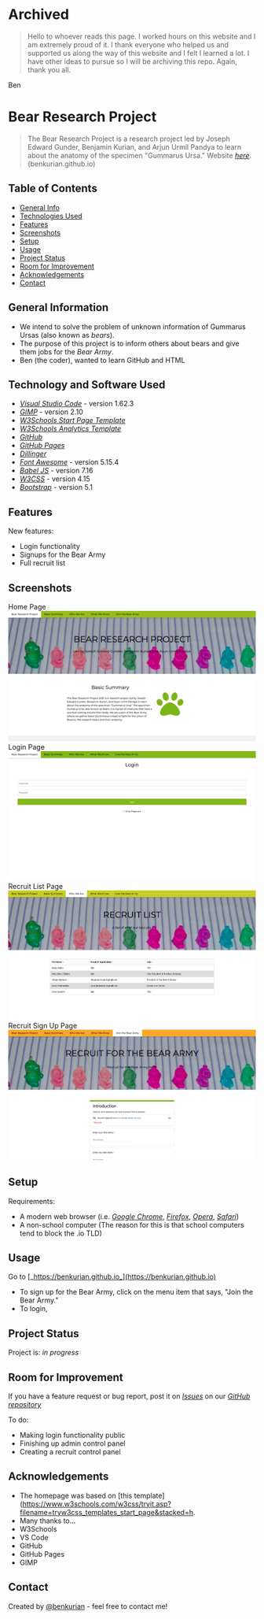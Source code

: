 # Archived
> Hello to whoever reads this page. I worked hours on this website and I am extremely proud of it. I thank everyone who helped us and supported us along the way of this website and I felt I learned a lot. I have other ideas to pursue so I will be archiving this repo. Again, thank you all.

Ben

# Bear Research Project
> The Bear Research Project is a research project led by Joseph Edward Gunder, Benjamin Kurian, and Arjun Urmil Pandya to learn about the anatomy of the specimen "Gummarus Ursa."
> Website [_here_](https://benkurian.github.io). (benkurian.github.io)

## Table of Contents
* [General Info](#general-information)
* [Technologies Used](#technologies-used)
* [Features](#features)
* [Screenshots](#screenshots)
* [Setup](#setup)
* [Usage](#usage)
* [Project Status](#project-status)
* [Room for Improvement](#room-for-improvement)
* [Acknowledgements](#acknowledgements)
* [Contact](#contact)


## General Information
- We intend to solve the problem of unknown information of Gummarus Ursas (also known as *bears*).
- The purpose of this project is to inform others about bears and give them jobs for the *Bear Army*.
- Ben (the coder), wanted to learn GitHub and HTML


## Technology and Software Used
- [_Visual Studio Code_](https://code.visualstudio.com) - version 1.62.3
- [_GIMP_](https://www.gimp.org) - version 2.10
- [_W3Schools Start Page Template_](https://www.w3schools.com/w3css/tryit.asp?filename=tryw3css_templates_start_page&stacked=h)
- [_W3Schools Analytics Template_](https://www.w3schools.com/w3css/tryit.asp?filename=tryw3css_templates_analytics&stacked=h)
- [_GitHub_](https://github.com)
- [_GitHub Pages_](https://pages.github.com)
- [_Dillinger_](https://dillinger.io)
- [_Font Awesome_](https://fontawesome.com) - version 5.15.4
- [_Babel JS_](https://babeljs.io) - version 7.16
- [_W3CSS_](https://www.w3schools.com/w3css/default.asp) - version 4.15
- [_Bootstrap_](https://getbootstrap.com) - version 5.1


## Features
New features:
- Login functionality
- Signups for the Bear Army
- Full recruit list


## Screenshots
Home Page
![Home Page](/images/screenshots/homepage.png)
Login Page
![Login Page](/images/screenshots/login.png)
Recruit List Page
![Recruit List Page](/images/screenshots/recruitlist.png)
Recruit Sign Up Page
![Recruit Sign Up Page](/images/screenshots/recruitsignup.png)


## Setup
Requirements:
- A modern web browser (i.e. [_Google Chrome_](www.google.com/chrome/), [_Firefox_](www.mozilla.org/firefox), [_Opera_](https://www.opera.com), [_Safari_](https://www.apple.com/safari/)) 
- A non-school computer (The reason for this is that school computers tend to block the .io TLD)

## Usage
Go to [_https://benkurian.github.io_](https://benkurian.github.io)
- To sign up for the Bear Army, click on the menu item that says, "Join the Bear Army."
- To login, <!--Change this later-->

## Project Status
Project is: _in progress_ 

## Room for Improvement
If you have a feature request or bug report, post it on *[_Issues_](https://github.com/benkurian/benkurian.github.io/issues)* on our [_GitHub repository_](https://github.com/benkurian/benkurian.github.io)

To do:
- Making login functionality public
- Finishing up admin control panel
- Creating a recruit control panel


## Acknowledgements
- The homepage was based on [this template](https://www.w3schools.com/w3css/tryit.asp?filename=tryw3css_templates_start_page&stacked=h.
- Many thanks to...
- W3Schools
- VS Code
- GitHub
- GitHub Pages
- GIMP


## Contact
Created by [@benkurian](mailto:bkuroh17@gmail.com) - feel free to contact me!
